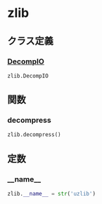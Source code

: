 # zlib
## クラス定義
### [DecompIO](../../class/zlib.DecompIO/)
```python
zlib.DecompIO
```
## 関数
### decompress
```python
zlib.decompress()
```
## 定数
### \_\_name\_\_
```python
zlib.__name__ = str('uzlib')
```
